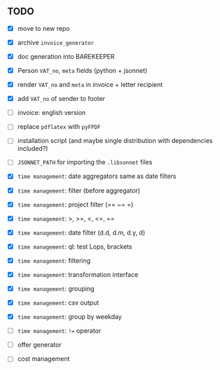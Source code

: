 ## TODO

* [x] move to new repo

* [x] archive `invoice_generator`

* [x] doc generation into BAREKEEPER

* [x] Person `VAT_no`, `meta` fields (python + jsonnet)

* [x] render `VAT_no` and `meta` in invoice + letter recipient

* [x] add `VAT_no` of sender to footer

* [ ] invoice: english version

* [ ] replace `pdflatex` with `pyFPDF`

* [ ] installation script (and maybe single distribution with
  dependencies included?)

* [ ] `JSONNET_PATH` for importing the `.libsonnet` files

* [x] `time management`: date aggregators same as date filters

* [x] `time management`: filter (before aggregator)

* [x] `time management`: project filter (== ~= \=)

* [x] `time management`: >, >=, <, <=, ==

* [x] `time management`: date filter (d.d, d.m, d.y, d)

* [x] `time management`: ql: test Lops, brackets

* [x] `time management`: filtering

* [x] `time management`: transformation interface

* [x] `time management`: grouping

* [x] `time management`: csv output

* [x] `time management`: group by weekday

* [ ] `time management`: `!=` operator

* [ ] offer generator

* [ ] cost management
